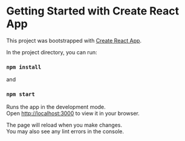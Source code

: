 # Getting Started with Create React App

This project was bootstrapped with [Create React App](https://github.com/facebook/create-react-app).


In the project directory, you can run:

### `npm install`

and

### `npm start`

Runs the app in the development mode.\
Open [http://localhost:3000](http://localhost:3000) to view it in your browser.

The page will reload when you make changes.\
You may also see any lint errors in the console.
